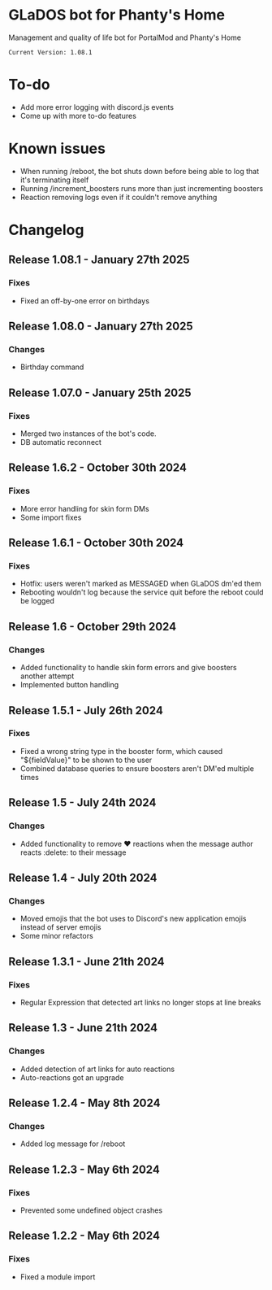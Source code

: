 # GLaDOS bot for Phanty's Home
Management and quality of life bot for PortalMod and Phanty's Home  

`Current Version: 1.08.1`

# To-do
- Add more error logging with discord.js events
- Come up with more to-do features

# Known issues
- When running /reboot, the bot shuts down before being able to log that it's terminating itself
- Running /increment_boosters runs more than just incrementing boosters
- Reaction removing logs even if it couldn't remove anything

# Changelog
## Release 1.08.1 - January 27th 2025
### Fixes
- Fixed an off-by-one error on birthdays

## Release 1.08.0 - January 27th 2025
### Changes
- Birthday command

## Release 1.07.0 - January 25th 2025
### Fixes
- Merged two instances of the bot's code.
- DB automatic reconnect

## Release 1.6.2 - October 30th 2024
### Fixes
- More error handling for skin form DMs
- Some import fixes

## Release 1.6.1 - October 30th 2024
### Fixes
- Hotfix: users weren't marked as MESSAGED when GLaDOS dm'ed them
- Rebooting wouldn't log because the service quit before the reboot could be logged

## Release 1.6 - October 29th 2024
### Changes
- Added functionality to handle skin form errors and give boosters another attempt
- Implemented button handling


## Release 1.5.1 - July 26th 2024
### Fixes
- Fixed a wrong string type in the booster form, which caused "${fieldValue}" to be shown to the user
- Combined database queries to ensure boosters aren't DM'ed multiple times

## Release 1.5 - July 24th 2024
### Changes
- Added functionality to remove ♥️ reactions when the message author reacts :delete: to their message

## Release 1.4 - July 20th 2024
### Changes
- Moved emojis that the bot uses to Discord's new application emojis instead of server emojis
- Some minor refactors 

## Release 1.3.1 - June 21th 2024
### Fixes
- Regular Expression that detected art links no longer stops at line breaks

## Release 1.3 - June 21th 2024
### Changes
- Added detection of art links for auto reactions
- Auto-reactions got an upgrade

## Release 1.2.4 - May 8th 2024
### Changes
- Added log message for /reboot

## Release 1.2.3 - May 6th 2024
### Fixes
- Prevented some undefined object crashes

## Release 1.2.2 - May 6th 2024
### Fixes
- Fixed a module import
